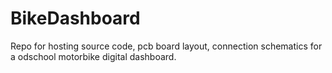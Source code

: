 # BikeDashboard
Repo for hosting source code, pcb board layout, connection schematics for a odschool motorbike digital dashboard.
